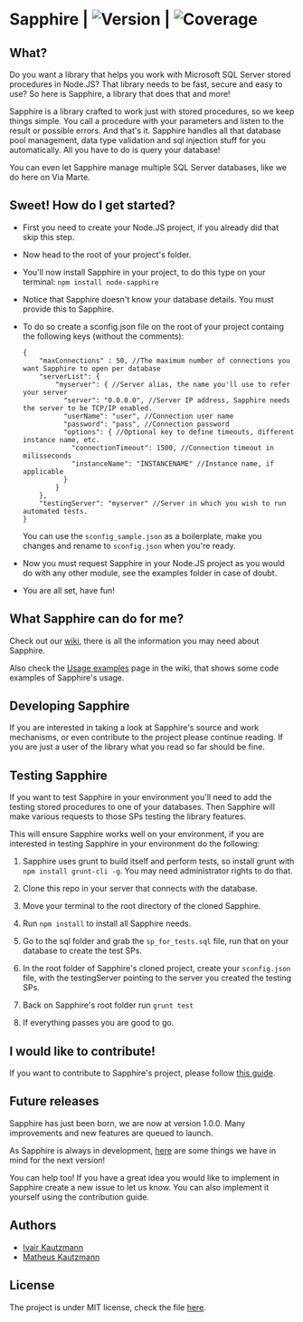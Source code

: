 Sapphire | ![Version](http://img.shields.io/badge/Version-1.0.0-blue.svg) | ![Coverage](http://img.shields.io/badge/Coverage-100%25-brightgreen.svg)
========

## What?

Do you want a library that helps you work with Microsoft SQL Server stored procedures in Node.JS? That library needs to be fast, secure and easy to use?
So here is Sapphire, a library that does that and more!

Sapphire is a library crafted to work just with stored procedures, so we keep things simple. You call a procedure with your parameters and listen to the result or possible errors. And that's it. Sapphire handles all that database pool management, data type validation and sql injection stuff for you automatically. All you have to do is query your database!

You can even let Sapphire manage multiple SQL Server databases, like we do here on Via Marte.

## Sweet! How do I get started?

* First you need to create your Node.JS project, if you already did that skip this step.

* Now head to the root of your project's folder.

* You'll now install Sapphire in your project, to do this type on your terminal: `npm install node-sapphire`

* Notice that Sapphire doesn't know your database details. You must provide this to Sapphire.

* To do so create a sconfig.json file on the root of your project containg the following keys (without the comments):

	```
	{
		"maxConnections" : 50, //The maximum number of connections you want Sapphire to open per database
		"serverList": {
			"myserver": { //Server alias, the name you'll use to refer your server
			  "server": "0.0.0.0", //Server IP address, Sapphire needs the server to be TCP/IP enabled.
			  "userName": "user", //Connection user name
			  "password": "pass", //Connection password
			  "options": { //Optional key to define timeouts, different instance name, etc.
			    "connectionTimeout": 1500, //Connection timeout in milisseconds
			    "instanceName": "INSTANCENAME" //Instance name, if applicable
			  }
			}
		},
		"testingServer": "myserver" //Server in which you wish to run automated tests.
	}
	```

	You can use the `sconfig_sample.json` as a boilerplate, make you changes and rename to `sconfig.json` when you're ready.

* Now you must request Sapphire in your Node.JS project as you would do with any other module, see the examples folder in case of doubt.

* You are all set, have fun!

## What Sapphire can do for me?

Check out our [wiki](https://github.com/viamarte/sapphire/wiki), there is all the information you may need about Sapphire.

Also check the [Usage examples](https://github.com/viamarte/sapphire/wiki/Usage-examples) page in the wiki, that shows some code examples of Sapphire's usage.

## Developing Sapphire

If you are interested in taking a look at Sapphire's source and work mechanisms, or even contribute to the project please continue reading. If you are just a user of the library what you read so far should be fine.

## Testing Sapphire

If you want to test Sapphire in your environment you'll need to add the testing stored procedures to one of your databases. Then Sapphire will make various requests to those SPs testing the library features.

This will ensure Sapphire works well on your environment, if you are interested in testing Sapphire in your environment do the following:

1. Sapphire uses grunt to build itself and perform tests, so install grunt with `npm install grunt-cli -g`. You may need administrator rights to do that.

2. Clone this repo in your server that connects with the database.

3. Move your terminal to the root directory of the cloned Sapphire.

4. Run `npm install` to install all Sapphire needs.

5. Go to the sql folder and grab the `sp_for_tests.sql` file, run that on your database to create the test SPs.

6. In the root folder of Sapphire's cloned project, create your `sconfig.json` file, with the testingServer pointing to the server you created the testing SPs.

7. Back on Sapphire's root folder run `grunt test`

8. If everything passes you are good to go.

## I would like to contribute!

If you want to contribute to Sapphire's project, please follow [this guide](https://github.com/viamarte/sapphire/CONTRIBUTING.md).

## Future releases

Sapphire has just been born, we are now at version 1.0.0. Many improvements and new features are queued to launch.

As Sapphire is always in development, [here](https://github.com/viamarte/sapphire/issues/) are some things we have in mind for the next version!

You can help too! If you have a great idea you would like to implement in Sapphire create a new issue to let us know. You can also implement it yourself using the contribution guide.

## Authors

* [Ivair Kautzmann](https://github.com/ivair/)
* [Matheus Kautzmann](https://github.com/mkautzmann/)

## License

The project is under MIT license, check the file [here](https://github.com/viamarte/sapphire/LICENSE.md).

